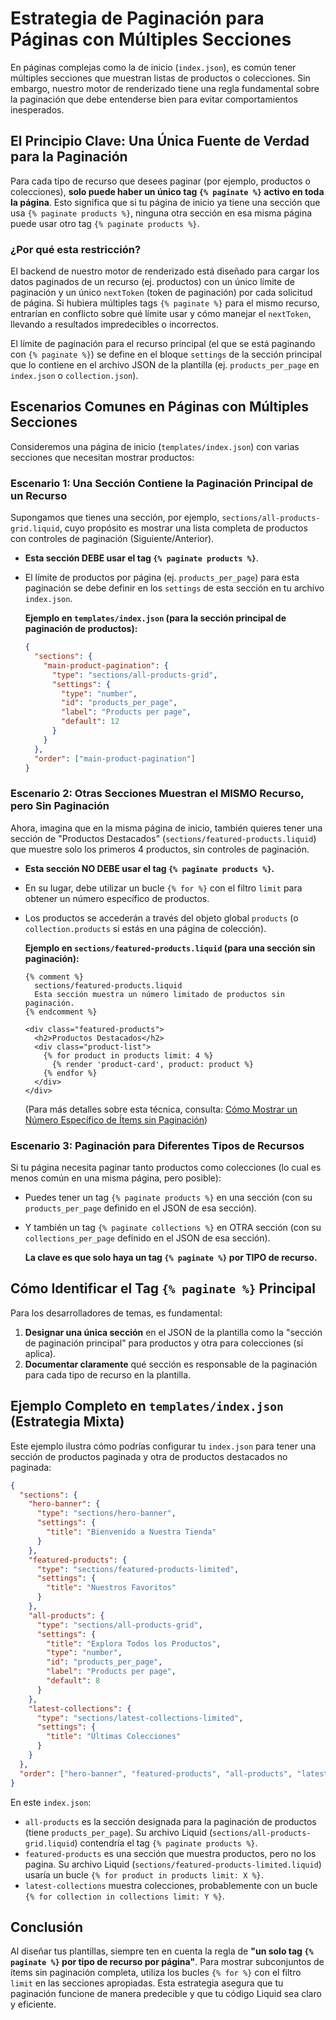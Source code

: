 # Estrategia de Paginación para Páginas con Múltiples Secciones

En páginas complejas como la de inicio (`index.json`), es común tener múltiples secciones que muestran listas de productos o colecciones. Sin embargo, nuestro motor de renderizado tiene una regla fundamental sobre la paginación que debe entenderse bien para evitar comportamientos inesperados.

## El Principio Clave: Una Única Fuente de Verdad para la Paginación

Para cada tipo de recurso que desees paginar (por ejemplo, productos o colecciones), **solo puede haber un único tag `{% paginate %}` activo en toda la página**. Esto significa que si tu página de inicio ya tiene una sección que usa `{% paginate products %}`, ninguna otra sección en esa misma página puede usar otro tag `{% paginate products %}`.

### ¿Por qué esta restricción?

El backend de nuestro motor de renderizado está diseñado para cargar los datos paginados de un recurso (ej. productos) con un único límite de paginación y un único `nextToken` (token de paginación) por cada solicitud de página. Si hubiera múltiples tags `{% paginate %}` para el mismo recurso, entrarían en conflicto sobre qué límite usar y cómo manejar el `nextToken`, llevando a resultados impredecibles o incorrectos.

El límite de paginación para el recurso principal (el que se está paginando con `{% paginate %}`) se define en el bloque `settings` de la sección principal que lo contiene en el archivo JSON de la plantilla (ej. `products_per_page` en `index.json` o `collection.json`).

## Escenarios Comunes en Páginas con Múltiples Secciones

Consideremos una página de inicio (`templates/index.json`) con varias secciones que necesitan mostrar productos:

### Escenario 1: Una Sección Contiene la Paginación Principal de un Recurso

Supongamos que tienes una sección, por ejemplo, `sections/all-products-grid.liquid`, cuyo propósito es mostrar una lista completa de productos con controles de paginación (Siguiente/Anterior).

- **Esta sección DEBE usar el tag `{% paginate products %}`**.
- El límite de productos por página (ej. `products_per_page`) para esta paginación se debe definir en los `settings` de esta sección en tu archivo `index.json`.

  **Ejemplo en `templates/index.json` (para la sección principal de paginación de productos):**

  ```json
  {
    "sections": {
      "main-product-pagination": {
        "type": "sections/all-products-grid",
        "settings": {
          "type": "number",
          "id": "products_per_page",
          "label": "Products per page",
          "default": 12
        }
      }
    },
    "order": ["main-product-pagination"]
  }
  ```

### Escenario 2: Otras Secciones Muestran el MISMO Recurso, pero Sin Paginación

Ahora, imagina que en la misma página de inicio, también quieres tener una sección de "Productos Destacados" (`sections/featured-products.liquid`) que muestre solo los primeros 4 productos, sin controles de paginación.

- **Esta sección NO DEBE usar el tag `{% paginate products %}`.**
- En su lugar, debe utilizar un bucle `{% for %}` con el filtro `limit` para obtener un número específico de productos.
- Los productos se accederán a través del objeto global `products` (o `collection.products` si estás en una página de colección).

  **Ejemplo en `sections/featured-products.liquid` (para una sección sin paginación):**

  ```liquid
  {% comment %}
    sections/featured-products.liquid
    Esta sección muestra un número limitado de productos sin paginación.
  {% endcomment %}

  <div class="featured-products">
    <h2>Productos Destacados</h2>
    <div class="product-list">
      {% for product in products limit: 4 %}
        {% render 'product-card', product: product %}
      {% endfor %}
    </div>
  </div>
  ```

  (Para más detalles sobre esta técnica, consulta: [Cómo Mostrar un Número Específico de Ítems sin Paginación](displaying-limited-items.md))

### Escenario 3: Paginación para Diferentes Tipos de Recursos

Si tu página necesita paginar tanto productos como colecciones (lo cual es menos común en una misma página, pero posible):

- Puedes tener un tag `{% paginate products %}` en una sección (con su `products_per_page` definido en el JSON de esa sección).
- Y también un tag `{% paginate collections %}` en OTRA sección (con su `collections_per_page` definido en el JSON de esa sección).

  **La clave es que solo haya un tag `{% paginate %}` por TIPO de recurso.**

## Cómo Identificar el Tag `{% paginate %}` Principal

Para los desarrolladores de temas, es fundamental:

1.  **Designar una única sección** en el JSON de la plantilla como la "sección de paginación principal" para productos y otra para colecciones (si aplica).
2.  **Documentar claramente** qué sección es responsable de la paginación para cada tipo de recurso en la plantilla.

## Ejemplo Completo en `templates/index.json` (Estrategia Mixta)

Este ejemplo ilustra cómo podrías configurar tu `index.json` para tener una sección de productos paginada y otra de productos destacados no paginada:

```json
{
  "sections": {
    "hero-banner": {
      "type": "sections/hero-banner",
      "settings": {
        "title": "Bienvenido a Nuestra Tienda"
      }
    },
    "featured-products": {
      "type": "sections/featured-products-limited",
      "settings": {
        "title": "Nuestros Favoritos"
      }
    },
    "all-products": {
      "type": "sections/all-products-grid",
      "settings": {
        "title": "Explora Todos los Productos",
        "type": "number",
        "id": "products_per_page",
        "label": "Products per page",
        "default": 8
      }
    },
    "latest-collections": {
      "type": "sections/latest-collections-limited",
      "settings": {
        "title": "Últimas Colecciones"
      }
    }
  },
  "order": ["hero-banner", "featured-products", "all-products", "latest-collections"]
}
```

En este `index.json`:

- `all-products` es la sección designada para la paginación de productos (tiene `products_per_page`). Su archivo Liquid (`sections/all-products-grid.liquid`) contendría el tag `{% paginate products %}`.
- `featured-products` es una sección que muestra productos, pero no los pagina. Su archivo Liquid (`sections/featured-products-limited.liquid`) usaría un bucle `{% for product in products limit: X %}`.
- `latest-collections` muestra colecciones, probablemente con un bucle `{% for collection in collections limit: Y %}`.

## Conclusión

Al diseñar tus plantillas, siempre ten en cuenta la regla de **"un solo tag `{% paginate %}` por tipo de recurso por página"**. Para mostrar subconjuntos de ítems sin paginación completa, utiliza los bucles `{% for %}` con el filtro `limit` en las secciones apropiadas. Esta estrategia asegura que tu paginación funcione de manera predecible y que tu código Liquid sea claro y eficiente.
